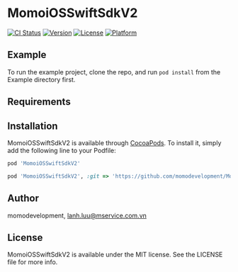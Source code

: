 # MomoiOSSwiftSdkV2

[![CI Status](http://img.shields.io/travis/momodevelopment/MomoiOSSwiftSdkV2.svg?style=flat)](https://travis-ci.org/momodevelopment/MomoiOSSwiftSdkV2)
[![Version](https://img.shields.io/cocoapods/v/MomoiOSSwiftSdkV2.svg?style=flat)](http://cocoapods.org/pods/MomoiOSSwiftSdkV2)
[![License](https://img.shields.io/cocoapods/l/MomoiOSSwiftSdkV2.svg?style=flat)](http://cocoapods.org/pods/MomoiOSSwiftSdkV2)
[![Platform](https://img.shields.io/cocoapods/p/MomoiOSSwiftSdkV2.svg?style=flat)](http://cocoapods.org/pods/MomoiOSSwiftSdkV2)

## Example

To run the example project, clone the repo, and run `pod install` from the Example directory first.

## Requirements

## Installation

MomoiOSSwiftSdkV2 is available through [CocoaPods](http://cocoapods.org). To install
it, simply add the following line to your Podfile:

```ruby
pod 'MomoiOSSwiftSdkV2'
```

```ruby
pod 'MomoiOSSwiftSdkV2', :git => 'https://github.com/momodevelopment/MomoiOSSwiftSdkV2.git',:branch => "master"
```

## Author

momodevelopment, lanh.luu@mservice.com.vn

## License

MomoiOSSwiftSdkV2 is available under the MIT license. See the LICENSE file for more info.
